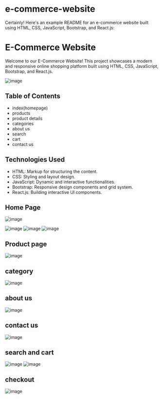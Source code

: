 # e-commerce-website
Certainly! Here's an example README for an e-commerce website built using HTML, CSS, JavaScript, Bootstrap, and React.js:

# E-Commerce Website

Welcome to our E-Commerce Website! This project showcases a modern and responsive online shopping platform built using HTML, CSS, JavaScript, Bootstrap, and React.js.

![image](https://github.com/akrititrivedi/e-commerce-website/assets/117921970/5a02ef73-f50e-4b0c-bd6a-cd2442a658a5)

## Table of Contents

- index(homepage)
- products
- product details
- categories
- about us
- search
- cart
- contact us 

## Technologies Used

- HTML: Markup for structuring the content.
- CSS: Styling and layout design.
- JavaScript: Dynamic and interactive functionalities.
- Bootstrap: Responsive design components and grid system.
- React.js: Building interactive UI components.
## Home Page
![image](https://github.com/akrititrivedi/e-commerce-website/assets/117921970/5a02ef73-f50e-4b0c-bd6a-cd2442a658a5)

![image](https://github.com/akrititrivedi/e-commerce-website/assets/117921970/0dd391e7-c3f3-48dc-8555-701bf469d21c)
![image](https://github.com/akrititrivedi/e-commerce-website/assets/117921970/c6222edc-e552-4fd8-833c-0fe494dd382f)
![image](https://github.com/akrititrivedi/e-commerce-website/assets/117921970/9a81b3ec-626f-40b1-835f-f29e745d7edf)

## Product page
![image](https://github.com/akrititrivedi/e-commerce-website/assets/117921970/c5de00b2-0b45-4f30-8d5c-2df34d430c7a)

## category
![image](https://github.com/akrititrivedi/e-commerce-website/assets/117921970/00d58961-75d4-4212-b707-9e58a4eabfe0)

## about us
![image](https://github.com/akrititrivedi/e-commerce-website/assets/117921970/f8d4408e-31d4-42c4-a711-6fc0994459f5)

## contact us
![image](https://github.com/akrititrivedi/e-commerce-website/assets/117921970/31c2bf6a-0817-4517-97c3-5c132a078113)

## search and cart
![image](https://github.com/akrititrivedi/e-commerce-website/assets/117921970/ac79a36d-7eb6-4afd-80c3-5b83cfc33077)
![image](https://github.com/akrititrivedi/e-commerce-website/assets/117921970/dca61b55-7735-487d-839f-e5d00198f0a7)

## checkout
![image](https://github.com/akrititrivedi/e-commerce-website/assets/117921970/2e8bfc48-69aa-4ed9-bd9a-cb5de866bbf5)




